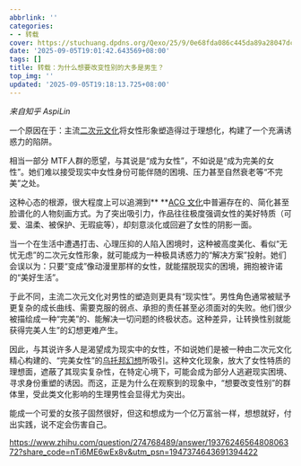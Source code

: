 ```yaml
---
abbrlink: ''
categories:
- - 转载
cover: https://stuchuang.dpdns.org/Qexo/25/9/0e68fda086c445da89a28047dc3a75e5.png
date: '2025-09-05T19:01:42.643569+08:00'
tags: []
title: 转载：为什么想要改变性别的大多是男生？
top_img: ''
updated: '2025-09-05T19:18:13.725+08:00'
---
```

*来自知乎 AspiLin*

一个原因在于：主流[二次元文化](https://zhida.zhihu.com/search?content_id=741381399&content_type=Answer&match_order=1&q=%E4%BA%8C%E6%AC%A1%E5%85%83%E6%96%87%E5%8C%96&zd_token=eyJhbGciOiJIUzI1NiIsInR5cCI6IkpXVCJ9.eyJpc3MiOiJ6aGlkYV9zZXJ2ZXIiLCJleHAiOjE3NTcyNDMwMjUsInEiOiLkuozmrKHlhYPmlofljJYiLCJ6aGlkYV9zb3VyY2UiOiJlbnRpdHkiLCJjb250ZW50X2lkIjo3NDEzODEzOTksImNvbnRlbnRfdHlwZSI6IkFuc3dlciIsIm1hdGNoX29yZGVyIjoxLCJ6ZF90b2tlbiI6bnVsbH0.vGaBY6w7oa4t_elPpBT7xcv4KEXJ3zEgRRih7e4UNQI&zhida_source=entity)将女性形象塑造得过于理想化，构建了一个充满诱惑力的陷阱。

相当一部分 MTF人群的愿望，与其说是“成为女性”，不如说是“成为完美的女性”。她们难以接受现实中女性身份可能伴随的困境、压力甚至自然衰老等“不完美”之处。

这种心态的根源，很大程度上可以追溯到** **[ACG 文化](https://zhida.zhihu.com/search?content_id=741381399&content_type=Answer&match_order=1&q=ACG+%E6%96%87%E5%8C%96&zd_token=eyJhbGciOiJIUzI1NiIsInR5cCI6IkpXVCJ9.eyJpc3MiOiJ6aGlkYV9zZXJ2ZXIiLCJleHAiOjE3NTcyNDMwMjUsInEiOiJBQ0cg5paH5YyWIiwiemhpZGFfc291cmNlIjoiZW50aXR5IiwiY29udGVudF9pZCI6NzQxMzgxMzk5LCJjb250ZW50X3R5cGUiOiJBbnN3ZXIiLCJtYXRjaF9vcmRlciI6MSwiemRfdG9rZW4iOm51bGx9.fCcD9UKHofmkPlTRLc5rnsOk0-B-Q060opcKqw-O3q8&zhida_source=entity)中普遍存在的、简化甚至脸谱化的人物刻画方式。为了突出吸引力，作品往往极度强调女性的美好特质（可爱、温柔、被保护、无瑕疵等），却刻意淡化或回避了女性的阴影一面。

当一个在生活中遭遇打击、心理压抑的人陷入困境时，这种被高度美化、看似“无忧无虑”的二次元女性形象，就可能成为一种极具诱惑力的“解决方案”投射。她们会误以为：只要“变成”像动漫里那样的女性，就能摆脱现实的困境，拥抱被许诺的“美好生活”。

于此不同，主流二次元文化对男性的塑造则更具有“现实性”。男性角色通常被赋予更复杂的成长曲线、需要克服的弱点、承担的责任甚至必须面对的失败。他们很少被描绘成一种“完美”的、能解决一切问题的终极状态。这种差异，让转换性别就能获得完美人生”的幻想更难产生。

因此，与其说许多人是渴望成为现实中的女性，不如说她们是被一种由二次元文化精心构建的、“完美女性”的[乌托邦幻想](https://zhida.zhihu.com/search?content_id=741381399&content_type=Answer&match_order=1&q=%E4%B9%8C%E6%89%98%E9%82%A6%E5%B9%BB%E6%83%B3&zd_token=eyJhbGciOiJIUzI1NiIsInR5cCI6IkpXVCJ9.eyJpc3MiOiJ6aGlkYV9zZXJ2ZXIiLCJleHAiOjE3NTcyNDMwMjUsInEiOiLkuYzmiZjpgqblubvmg7MiLCJ6aGlkYV9zb3VyY2UiOiJlbnRpdHkiLCJjb250ZW50X2lkIjo3NDEzODEzOTksImNvbnRlbnRfdHlwZSI6IkFuc3dlciIsIm1hdGNoX29yZGVyIjoxLCJ6ZF90b2tlbiI6bnVsbH0.wASrGgS9Pop2KZAVZv48ofi12k6G0BQFJqL_HwjlTsI&zhida_source=entity)所吸引。这种文化现象，放大了女性特质的理想面，遮蔽了其现实复杂性，在特定心境下，可能会成为部分人逃避现实困境、寻求身份重塑的诱因。而这，正是为什么在观察到的现象中，“想要改变性别”的群体里，受此类文化影响的生理男性会显得尤为突出。

能成一个可爱的女孩子固然很好，但这和想成为一个亿万富翁一样，想想就好，付出实践，说不定会伤害自己。

https://www.zhihu.com/question/274768489/answer/1937624656480806372?share_code=nTi6ME6wEx8v&utm_psn=1947374643691394422
